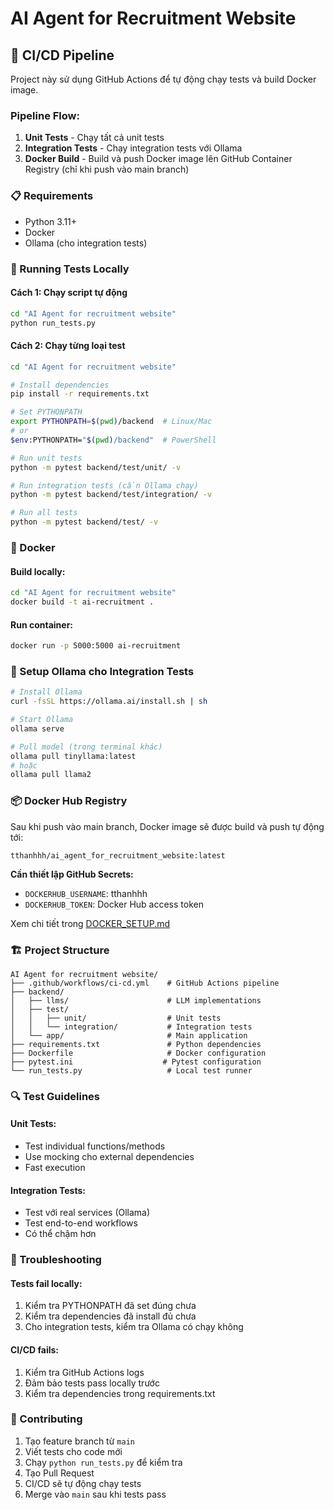 # AI Agent for Recruitment Website

## 🚀 CI/CD Pipeline

Project này sử dụng GitHub Actions để tự động chạy tests và build Docker image.

### Pipeline Flow:

1. **Unit Tests** - Chạy tất cả unit tests
2. **Integration Tests** - Chạy integration tests với Ollama
3. **Docker Build** - Build và push Docker image lên GitHub Container Registry (chỉ khi push vào main branch)

### 📋 Requirements

- Python 3.11+
- Docker
- Ollama (cho integration tests)

### 🧪 Running Tests Locally

#### Cách 1: Chạy script tự động
```bash
cd "AI Agent for recruitment website"
python run_tests.py
```

#### Cách 2: Chạy từng loại test
```bash
cd "AI Agent for recruitment website"

# Install dependencies
pip install -r requirements.txt

# Set PYTHONPATH
export PYTHONPATH=$(pwd)/backend  # Linux/Mac
# or
$env:PYTHONPATH="$(pwd)/backend"  # PowerShell

# Run unit tests
python -m pytest backend/test/unit/ -v

# Run integration tests (cần Ollama chạy)
python -m pytest backend/test/integration/ -v

# Run all tests
python -m pytest backend/test/ -v
```

### 🐳 Docker

#### Build locally:
```bash
cd "AI Agent for recruitment website"
docker build -t ai-recruitment .
```

#### Run container:
```bash
docker run -p 5000:5000 ai-recruitment
```

### 🔧 Setup Ollama cho Integration Tests

```bash
# Install Ollama
curl -fsSL https://ollama.ai/install.sh | sh

# Start Ollama
ollama serve

# Pull model (trong terminal khác)
ollama pull tinyllama:latest
# hoặc
ollama pull llama2
```

### 📦 Docker Hub Registry

Sau khi push vào main branch, Docker image sẽ được build và push tự động tới:
```
tthanhhh/ai_agent_for_recruitment_website:latest
```

**Cần thiết lập GitHub Secrets:**
- `DOCKERHUB_USERNAME`: tthanhhh  
- `DOCKERHUB_TOKEN`: Docker Hub access token

Xem chi tiết trong [DOCKER_SETUP.md](../DOCKER_SETUP.md)

### 🏗️ Project Structure

```
AI Agent for recruitment website/
├── .github/workflows/ci-cd.yml    # GitHub Actions pipeline
├── backend/
│   ├── llms/                      # LLM implementations
│   ├── test/
│   │   ├── unit/                  # Unit tests
│   │   └── integration/           # Integration tests
│   └── app/                       # Main application
├── requirements.txt               # Python dependencies
├── Dockerfile                     # Docker configuration
├── pytest.ini                    # Pytest configuration
└── run_tests.py                   # Local test runner
```

### 🔍 Test Guidelines

#### Unit Tests:
- Test individual functions/methods
- Use mocking cho external dependencies
- Fast execution

#### Integration Tests:
- Test với real services (Ollama)
- Test end-to-end workflows
- Có thể chậm hơn

### 🚨 Troubleshooting

#### Tests fail locally:
1. Kiểm tra PYTHONPATH đã set đúng chưa
2. Kiểm tra dependencies đã install đủ chưa
3. Cho integration tests, kiểm tra Ollama có chạy không

#### CI/CD fails:
1. Kiểm tra GitHub Actions logs
2. Đảm bảo tests pass locally trước
3. Kiểm tra dependencies trong requirements.txt

### 📝 Contributing

1. Tạo feature branch từ `main`
2. Viết tests cho code mới
3. Chạy `python run_tests.py` để kiểm tra
4. Tạo Pull Request
5. CI/CD sẽ tự động chạy tests
6. Merge vào `main` sau khi tests pass
